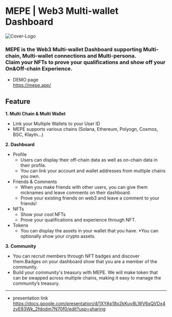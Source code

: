 # MEPE | Web3 Multi-wallet Dashboard 

![Cover-Logo](https://user-images.githubusercontent.com/57951295/185079538-5eae452d-d475-4cea-9dde-ed899b9bcbf2.png)

### MEPE is the Web3 Multi-wallet Dashboard supporting Multi-chain, Multi-wallet connections and Multi-persona. <br> Claim your NFTs to prove your qualifications and show off your On&Off-chain Experience.

* DEMO page <br>
https://mepe.app/


## Feature
<b> 1. Multi Chain & Multi Wallet </b>
* Link your Multiple Wallets to your User ID
* MEPE supports various chains  (Solana, Ethereum, Polyogn, Cosmos, BSC, Klaytn…)

<b> 2. Dashboard </b>
* Profile
  * Users can display their off-chain data as well as on-chain data in their profile.
  * You can link your account and wallet addresses from multiple chains you own.
* Friends & Comments
  * When you make friends with other users, you can give them nicknames and leave comments on their dashboard.
  * Prove your existing friends on web3 and leave a comment to your friends! 
* NFTs
  * Show your cool NFTs
  * Prove your qualifications and experience through NFT.
* Tokens
  * You can display the assets in your wallet that you have.
  *You can optionally show your crypto assets.

<b> 3. Community </b>
* You can recruit members through NFT badges and discover them.Badges on your dashboard show that you are a member of the community.
* Build your community's treasury with MEPE. We will make token that can be swapped across multiple chains, making it easy to manage the community’s treasury.


---------------------------
* presentation link <br>
https://docs.google.com/presentation/d/1XYAp18x2kKuy8LWV6xQVDx4zvE83Wk_2fdodm7N70f0/edit?usp=sharing
<!--

**Here are some ideas to get you started:**

🙋‍♀️ A short introduction - what is your organization all about?
🌈 Contribution guidelines - how can the community get involved?
👩‍💻 Useful resources - where can the community find your docs? Is there anything else the community should know?
🍿 Fun facts - what does your team eat for breakfast?
🧙 Remember, you can do mighty things with the power of [Markdown](https://docs.github.com/github/writing-on-github/getting-started-with-writing-and-formatting-on-github/basic-writing-and-formatting-syntax)
-->
